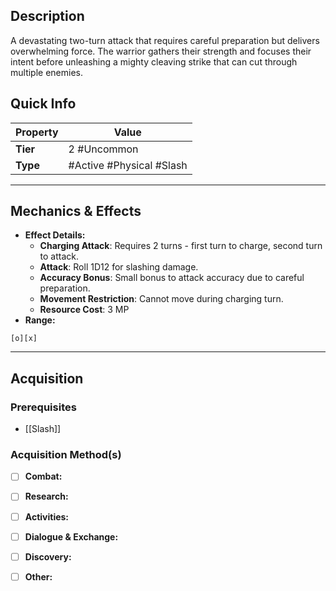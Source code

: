 ## Description
A devastating two-turn attack that requires careful preparation but delivers overwhelming force. The warrior gathers their strength and focuses their intent before unleashing a mighty cleaving strike that can cut through multiple enemies.

## Quick Info
| Property | Value                          |
| -------- | ------------------------------ |
| **Tier** | 2 #Uncommon                    |
| **Type** | #Active #Physical #Slash       |

---

## Mechanics & Effects
- **Effect Details:**
    - **Charging Attack**: Requires 2 turns - first turn to charge, second turn to attack.
    - **Attack**: Roll 1D12 for slashing damage.
    - **Accuracy Bonus**: Small bonus to attack accuracy due to careful preparation.
    - **Movement Restriction**: Cannot move during charging turn.
    - **Resource Cost**: 3 MP
- **Range:**
```
[o][x]
```

---

## Acquisition
### Prerequisites
- [[Slash]]

### Acquisition Method(s)
- [ ] **Combat:** 
- [ ] **Research:** 
- [ ] **Activities:** 
- [ ] **Dialogue & Exchange:** 
- [ ] **Discovery:** 
- [ ] **Other:** 

